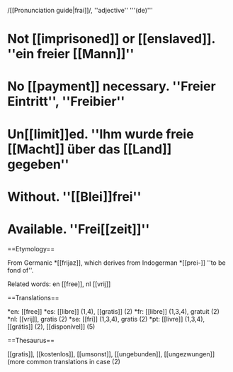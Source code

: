 /[[Pronunciation guide|frai]]/, ''adjective'' '''(de)'''

# Not [[imprisoned]] or [[enslaved]]. ''ein freier [[Mann]]''
# No [[payment]] necessary. ''Freier Eintritt'', ''Freibier''
# Un[[limit]]ed. ''Ihm wurde freie [[Macht]] über das [[Land]] gegeben''
# Without. ''[[Blei]]frei''
# Available. ''Frei[[zeit]]''

==Etymology==

From Germanic *[[frijaz]], which derives from Indogerman *[[prei-]] ''to be fond of''.

Related words: en [[free]], nl [[vrij]]

==Translations==

*en: [[free]]
*es: [[libre]] (1,4), [[gratis]] (2)
*fr: [[libre]] (1,3,4), gratuit (2)
*nl: [[vrij]], gratis (2)
*se: [[fri]] (1,3,4), gratis (2)
*pt: [[livre]] (1,3,4), [[grátis]] (2), [[disponível]] (5)

==Thesaurus==

[[gratis]], [[kostenlos]], [[umsonst]], [[ungebunden]], [[ungezwungen]] (more common translations in case (2)